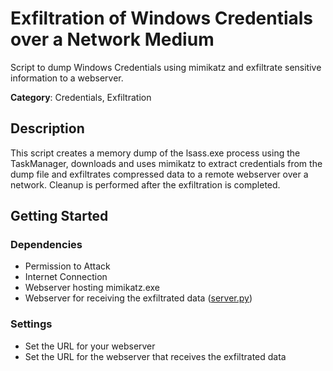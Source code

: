 # Exfiltration of Windows Credentials over a Network Medium

Script to dump Windows Credentials using mimikatz and exfiltrate sensitive information to a webserver.

**Category**: Credentials, Exfiltration

## Description

This script creates a memory dump of the lsass.exe process using the TaskManager, downloads and uses mimikatz to extract credentials from the dump file and exfiltrates compressed data to a remote webserver over a network. Cleanup is performed after the exfiltration is completed.

## Getting Started

### Dependencies

* Permission to Attack
* Internet Connection
* Webserver hosting mimikatz.exe
* Webserver for receiving the exfiltrated data ([server.py](./server.py))

### Settings

* Set the URL for your webserver
* Set the URL for the webserver that receives the exfiltrated data